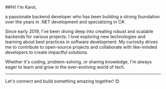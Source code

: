 ##Hi! I'm Karol,

a passionate backend developer who has been building a strong foundation over the years in .NET development and specializing in C#.

Since early 2019, I've been diving deep into creating robust and scalable backends for various projects.
I love exploring new technologies and learning about best practices in software development. My curiosity drives me to contribute to open-source projects and collaborate with like-minded developers to create impactful solutions.

Whether it's coding, problem-solving, or sharing knowledge, I'm always eager to learn and grow in the ever-evolving world of tech. 

- - -

Let's connect and build something amazing together! 😊

<!--
**GimpG1/GimpG1** is a ✨ _special_ ✨ repository because its `README.md` (this file) appears on your GitHub profile.

Here are some ideas to get you started:

- 🔭 I’m currently working on ...
- 🌱 I’m currently learning ...
- 👯 I’m looking to collaborate on ...
- 🤔 I’m looking for help with ...
- 💬 Ask me about ...
- 📫 How to reach me: ...
- 😄 Pronouns: ...
- ⚡ Fun fact: ...
-->
